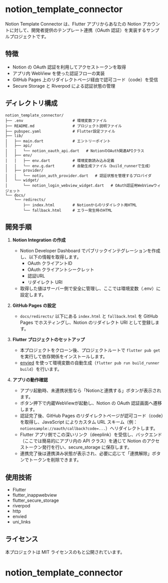 # notion_template_connector

Notion Template Connector は、Flutter アプリからあなたの Notion アカウントに対して、開発者提供のテンプレート連携（OAuth 認証）を実装するサンプルプロジェクトです。

## 特徴
- Notion の OAuth 認証を利用してアクセストークンを取得
- アプリ内 WebView を使った認証フローの実装
- GitHub Pages 上のリダイレクトページ経由で認可コード（code）を受信
- Secure Storage と Riverpod による認証状態の管理

## ディレクトリ構成
```plaintext
notion_template_connector/
├── .env                      # 環境変数ファイル
├── README.md                 # プロジェクト説明ファイル
├── pubspec.yaml              # Flutter設定ファイル
├── lib/
│   ├── main.dart             # エントリーポイント
│   ├── api/
│   │   └── notion_oauth_api.dart   # NotionのOAuth関連APIクラス
│   ├── env/
│   │   ├── env.dart          # 環境変数読み込み定義
│   │   └── env.g.dart        # 自動生成ファイル（build_runnerで生成）
│   ├── provider/
│   │   └── notion_auth_provider.dart   # 認証状態を管理するプロバイダ
│   └── widget/
│       └── notion_login_webview_widget.dart   # OAuth認証用WebViewウィジェット
└── docs/
    └── redirects/
        ├── index.html        # Notionからのリダイレクト用HTML
        └── fallback.html     # エラー発生時のHTML

```


## 開発手順

1. **Notion Integration の作成**
    - Notion Developer Dashboard でパブリックインテグレーションを作成し、以下の情報を取得します。
        - OAuth クライアントID
        - OAuth クライアントシークレット
        - 認証URL
        - リダイレクト URI
    - 取得した値はサーバー側で安全に管理し、ここでは環境変数（.env）に設定します。

2. **GitHub Pages の設定**
    - `docs/redirects/` 以下にある `index.html` と `fallback.html` を GitHub Pages でホスティングし、Notion のリダイレクト URI として登録します。

3. **Flutter プロジェクトのセットアップ**
    - 本プロジェクトをクローン後、プロジェクトルートで `flutter pub get` を実行して依存関係をインストールします。
    - [envied](https://pub.dev/packages/envied) を使って環境変数の自動生成（`flutter pub run build_runner build`）を行います。

4. **アプリの動作確認**
    - アプリ起動時、未連携状態なら「Notionと連携する」ボタンが表示されます。
    - ボタン押下で内蔵WebViewが起動し、Notion の OAuth 認証画面へ遷移します。
    - 認証完了後、GitHub Pages のリダイレクトページが認可コード（code）を取得し、JavaScript によりカスタム URL スキーム（例：`notionsample://oauth/callback?code=...`）へリダイレクトします。
    - Flutter アプリ側でこの深いリンク（deeplink）を受信し、バックエンド（ここでは簡易的にアプリ内の API クラス）を通じて Notion のアクセストークン発行を行い、secure_storage に保存します。
    - 連携完了後は連携済み状態が表示され、必要に応じて「連携解除」ボタンでトークンを削除できます。

## 使用技術
- Flutter
- flutter_inappwebview
- flutter_secure_storage
- riverpod
- http
- envied
- uni_links

## ライセンス
本プロジェクトは MIT ライセンスのもと公開されています。
# notion_template_connector
